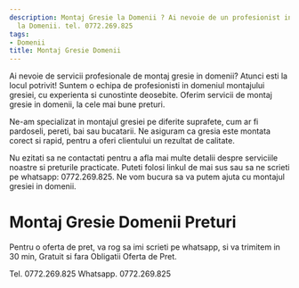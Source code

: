 ```yaml
---
description: Montaj Gresie la Domenii ? Ai nevoie de un profesionist in Montaj Gresie
  la Domenii. tel. 0772.269.825
tags:
- Domenii
title: Montaj Gresie Domenii
---
```




Ai nevoie de servicii profesionale de montaj gresie in domenii? Atunci esti la locul potrivit! Suntem o echipa de profesionisti in domeniul montajului gresiei, cu experienta si cunostinte deosebite. Oferim servicii de montaj gresie in domenii, la cele mai bune preturi.

Ne-am specializat in montajul gresiei pe diferite suprafete, cum ar fi pardoseli, pereti, bai sau bucatarii. Ne asiguram ca gresia este montata corect si rapid, pentru a oferi clientului un rezultat de calitate.

Nu ezitati sa ne contactati pentru a afla mai multe detalii despre serviciile noastre si preturile practicate. Puteti folosi linkul de mai sus sau sa ne scrieti pe whatsapp: 0772.269.825. Ne vom bucura sa va putem ajuta cu montajul gresiei in domenii.

# Montaj Gresie Domenii Preturi
Pentru o oferta de pret, va rog sa imi scrieti pe whatsapp, si va trimitem in 30 min, Gratuit si fara Obligatii Oferta de Pret.

Tel. 0772.269.825
Whatsapp. 0772.269.825